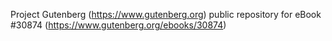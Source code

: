 Project Gutenberg (https://www.gutenberg.org) public repository for eBook #30874 (https://www.gutenberg.org/ebooks/30874)

